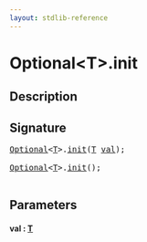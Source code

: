```yaml
---
layout: stdlib-reference
---
```


# Optional\<T\>\.init

## Description





## Signature 

<pre>
<a href="index.html" class="code_type">Optional</a>&lt;<a href="index.html#typeparam-T" class="code_type">T</a>&gt;.<a href="init.html">init</a>(<a href="index.html#typeparam-T" class="code_type">T</a> <a href="init.html#decl-val" class="code_param">val</a>);

<a href="index.html" class="code_type">Optional</a>&lt;<a href="index.html#typeparam-T" class="code_type">T</a>&gt;.<a href="init.html">init</a>();

</pre>

## Parameters

####  <a id="decl-val"></a>val  : [T](index.html#typeparam-T)

